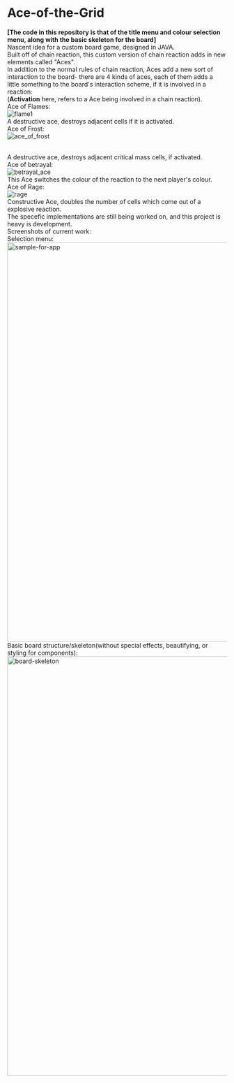 # Ace-of-the-Grid
<strong>\[The code in this repository is that of the title menu and colour selection menu, along with the basic skeleton for the board\]</strong><br>
Nascent idea for a custom board game, designed in JAVA.<br>
Built off of chain reaction, this custom version of chain reaction adds in new elements called "Aces".<br>
In addition to the normal rules of chain reaction, Aces add a new sort of interaction to the board- there are 4 kinds of aces, each of them adds a<br>
little something to the board's interaction scheme, if it is involved in a reaction:<br>
(<strong>Activation</strong> here, refers to a Ace being involved in a chain reaction).<br>
Ace of Flames:<br>
![flame1](https://user-images.githubusercontent.com/68727041/163702599-5c16ffc7-18ce-4a72-9aed-00ebaf48734a.png)
<br>
A destructive ace, destroys adjacent cells if it is activated.<br>
Ace of Frost:<br>
![ace_of_frost](https://user-images.githubusercontent.com/68727041/163702614-bf032b94-1465-4c75-998d-352bb1e898cb.png)

<br>
A destructive ace, destroys adjacent critical mass cells, if activated.<br>
Ace of betrayal:<br>
<image src="https://user-images.githubusercontent.com/68727041/163702621-7d18595f-c727-4627-8fbd-4161a8e8d22e.png" alt="betrayal_ace">

<br>
This Ace switches the colour of the reaction to the next player's colour.<br>
Ace of Rage:<br>
<image src="https://user-images.githubusercontent.com/68727041/163703380-28400d4a-be31-4c63-9778-56239e50f039.png" alt="rage">
<br>
Constructive Ace, doubles the number of cells which come out of a explosive reaction.<br>
The specefic implementations are still being worked on, and this project is heavy is development.<br>
  Screenshots of current work:
  <br>
  Selection menu:
  <br>
  <img width="914" alt="sample-for-app" src="https://user-images.githubusercontent.com/68727041/163703734-eec4a127-c05d-4058-8da0-54d8d324a06c.png">
  <br>
  Basic board structure/skeleton(without special effects, beautifying, or styling for components):
  <br>
  <img width="960" alt="board-skeleton" src="https://user-images.githubusercontent.com/68727041/163703768-93957094-dc68-4d00-b912-ed531fbdf7ad.png">

